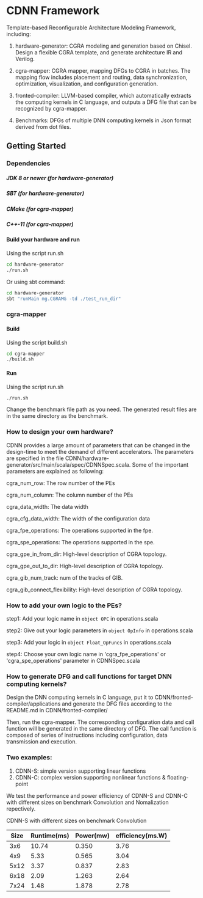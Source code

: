 CDNN Framework
=======================

Template-based Reconfigurable Architecture Modeling Framework, including:

1. hardware-generator: CGRA modeling and generation based on Chisel. Design a flexible CGRA template, and generate architecture IR and Verilog. 

2. cgra-mapper: CGRA mapper, mapping DFGs to CGRA in batches. The mapping flow includes placement and routing, data synchronization, optimization, visualization, and configuration generation.

3. fronted-compiler: LLVM-based compiler, which automatically extracts the computing kernels in C language, and outputs a DFG file that can be recognized by cgra-mapper. 

4. Benchmarks: DFGs of multiple DNN computing kernels in Json format derived from dot files.


## Getting Started


### Dependencies

##### JDK 8 or newer (for hardware-generator)

##### SBT (for hardware-generator)

##### CMake  (for cgra-mapper)

##### C++-11 (for cgra-mapper)

#### Build your hardware and run

Using the script run.sh
```sh
cd hardware-generator
./run.sh
```

Or using sbt command:
```sh
cd hardware-generator
sbt "runMain mg.CGRAMG -td ./test_run_dir"
```

### cgra-mapper

#### Build

Using the script build.sh
```sh
cd cgra-mapper
./build.sh
```

#### Run

Using the script run.sh
```sh
./run.sh
```

Change the benchmark file path as you need.
The generated result files are in the same directory as the benchmark.



### How to design your own hardware?

CDNN provides a large amount of parameters that can be changed in the design-time to meet the demand of different accelerators.
The parameters are specified in the file CDNN/hardware-generator/src/main/scala/spec/CDNNSpec.scala. 
Some of the important parameters are explained as following:

cgra_num_row: The row number of the PEs

cgra_num_column: The column number of the PEs

cgra_data_width: The data width

cgra_cfg_data_width: The width of the configuration data

cgra_fpe_operations: The operations supported in the fpe. 

cgra_spe_operations: The operations supported in the spe. 

cgra_gpe_in_from_dir: High-level description of CGRA topology.

cgra_gpe_out_to_dir: High-level description of CGRA topology.

cgra_gib_num_track: num of the tracks of GIB.

cgra_gib_connect_flexibility: High-level description of CGRA topology.



### How to add your own logic to the PEs?
step1: Add your logic name in ```object OPC``` in operations.scala

step2: Give out your logic parameters in ```object OpInfo``` in operations.scala

step3: Add your logic in ```object Float_OpFuncs``` in operations.scala

step4: Choose your own logic name in 'cgra_fpe_operations' or 'cgra_spe_operations' parameter in CDNNSpec.scala



### How to generate DFG and call functions for target DNN computing kernels?
Design the DNN computing kernels in C language, put it to CDNN/fronted-compiler/applications and generate the DFG files according to the README.md in CDNN/fronted-compiler/

Then, run the cgra-mapper. The corresponding configuration data and call function will be generated in the same directory of DFG. The call function is composed of series of instructions including configuration, data transmission and execution.

### Two examples:
1. CDNN-S: simple version supporting linear functions
2. CDNN-C: complex version supporting nonlinear functions & floating-point

We test the performance and power efficiency of CDNN-S and CDNN-C with different sizes on benchmark Convolution and Nomalization repectively.

CDNN-S with different sizes on benchmark Convolution

Size	| Runtime(ms)	| Power(mw)	| efficiency(ms.W)
|------|------|------|------|
3x6	| 10.74	| 0.350	| 3.76
4x9	| 5.33	| 0.565	| 3.04
5x12	| 3.37	| 0.837	| 2.83
6x18	| 2.09	| 1.263	| 2.64
7x24	| 1.48	| 1.878	| 2.78

